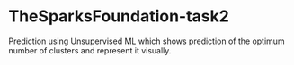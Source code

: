 # TheSparksFoundation-task2
Prediction using Unsupervised ML which shows prediction of the optimum number of clusters and represent it visually.
